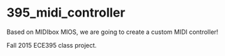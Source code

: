 # 395_midi_controller
Based on MIDIbox MIOS, we are going to create a custom MIDI controller!

Fall 2015 ECE395 class project.  
